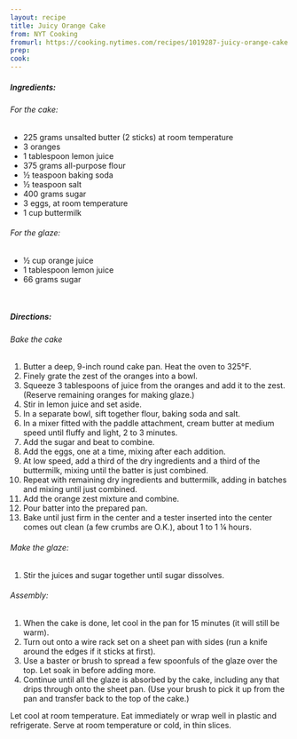 ```yaml
---
layout: recipe
title: Juicy Orange Cake
from: NYT Cooking
fromurl: https://cooking.nytimes.com/recipes/1019287-juicy-orange-cake
prep: 
cook: 
---
```


##### Ingredients:

###### For the cake:

* 225 grams unsalted butter (2 sticks) at room temperature
* 3 oranges
* 1 tablespoon lemon juice
* 375 grams all-purpose flour
* ½ teaspoon baking soda
* ½ teaspoon salt
* 400 grams sugar
* 3 eggs, at room temperature
* 1 cup buttermilk

###### For the glaze:

* ½ cup orange juice
* 1 tablespoon lemon juice
* 66 grams sugar

<br>

##### Directions:

###### Bake the cake

1. Butter a deep, 9-inch round cake pan. Heat the oven to 325°F.
2. Finely grate the zest of the oranges into a bowl. 
3. Squeeze 3 tablespoons of juice from the oranges and add it to the zest. (Reserve remaining oranges for making glaze.) 
4. Stir in lemon juice and set aside.
5. In a separate bowl, sift together flour, baking soda and salt.
6. In a mixer fitted with the paddle attachment, cream butter at medium speed until fluffy and light, 2 to 3 minutes. 
7. Add the sugar and beat to combine. 
8. Add the eggs, one at a time, mixing after each addition.
9. At low speed, add a third of the dry ingredients and a third of the buttermilk, mixing until the batter is just combined. 
10. Repeat with remaining dry ingredients and buttermilk, adding in batches and mixing until just combined. 
11. Add the orange zest mixture and combine.
12. Pour batter into the prepared pan. 
13. Bake until just firm in the center and a tester inserted into the center comes out clean (a few crumbs are O.K.), about 1 to 1 ¼ hours.

###### Make the glaze: 

1. Stir the juices and sugar together until sugar dissolves.

###### Assembly:

1. When the cake is done, let cool in the pan for 15 minutes (it will still be warm). 
2. Turn out onto a wire rack set on a sheet pan with sides (run a knife around the edges if it sticks at first).
3. Use a baster or brush to spread a few spoonfuls of the glaze over the top. Let soak in before adding more. 
4. Continue until all the glaze is absorbed by the cake, including any that drips through onto the sheet pan. (Use your brush to pick it up from the pan and transfer back to the top of the cake.)


Let cool at room temperature. Eat immediately or wrap well in plastic and
refrigerate. Serve at room temperature or cold, in thin slices.
